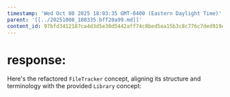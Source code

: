 ```yaml
---
timestamp: 'Wed Oct 08 2025 18:03:35 GMT-0400 (Eastern Daylight Time)'
parent: '[[../20251008_180335.bff20a99.md]]'
content_id: 97bfd3412187ca4d3d5e30d5442aff74c8bed5ea15b3c8c776c7ded919e63508
---
```


# response:

Here's the refactored `FileTracker` concept, aligning its structure and terminology with the provided `Library` concept:
